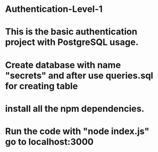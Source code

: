 # Authentication-Level-1

# This is the basic authentication project with PostgreSQL usage.

# Create database with name "secrets" and after use queries.sql for creating table

# install all the npm dependencies.
# Run the code with "node index.js" go to localhost:3000
